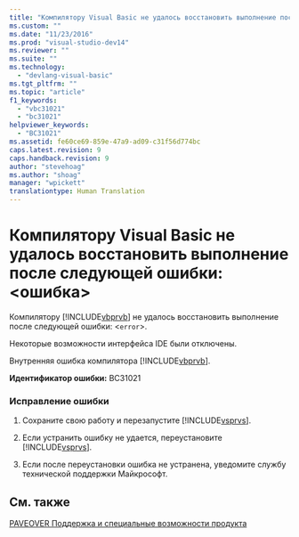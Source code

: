 ```yaml
---
title: "Компилятору Visual Basic не удалось восстановить выполнение после следующей ошибки: &lt;ошибка&gt; | Microsoft Docs"
ms.custom: ""
ms.date: "11/23/2016"
ms.prod: "visual-studio-dev14"
ms.reviewer: ""
ms.suite: ""
ms.technology: 
  - "devlang-visual-basic"
ms.tgt_pltfrm: ""
ms.topic: "article"
f1_keywords: 
  - "vbc31021"
  - "bc31021"
helpviewer_keywords: 
  - "BC31021"
ms.assetid: fe60ce69-859e-47a9-ad09-c31f56d774bc
caps.latest.revision: 9
caps.handback.revision: 9
author: "stevehoag"
ms.author: "shoag"
manager: "wpickett"
translationtype: Human Translation
---
```

# Компилятору Visual Basic не удалось восстановить выполнение после следующей ошибки: &lt;ошибка&gt;
Компилятору [!INCLUDE[vbprvb](../../csharp/programming-guide/concepts/linq/includes/vbprvb_md.md)] не удалось восстановить выполнение после следующей ошибки: \<`error`\>.  
  
 Некоторые возможности интерфейса IDE были отключены.  
  
 Внутренняя ошибка компилятора [!INCLUDE[vbprvb](../../csharp/programming-guide/concepts/linq/includes/vbprvb_md.md)].  
  
 **Идентификатор ошибки:** BC31021  
  
### Исправление ошибки  
  
1.  Сохраните свою работу и перезапустите [!INCLUDE[vsprvs](../../csharp/includes/vsprvs_md.md)].  
  
2.  Если устранить ошибку не удается, переустановите [!INCLUDE[vsprvs](../../csharp/includes/vsprvs_md.md)].  
  
3.  Если после переустановки ошибка не устранена, уведомите службу технической поддержки Майкрософт.  
  
## См. также  
 [PAVEOVER Поддержка и специальные возможности продукта](http://msdn.microsoft.com/ru-ru/14e1d293-7b6d-40a6-bf3e-a92f8ee6c88c)